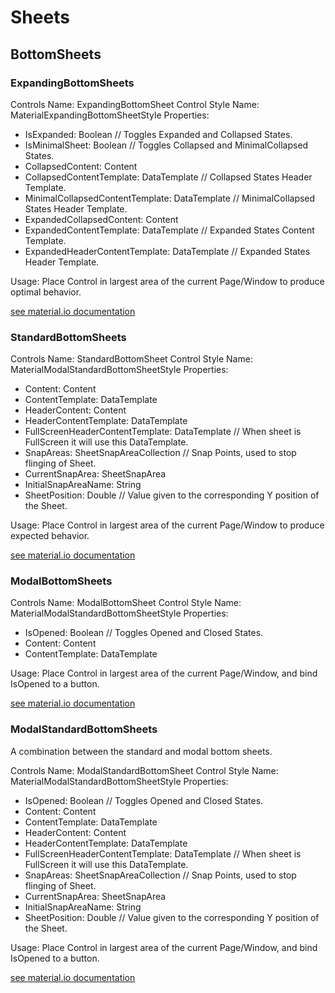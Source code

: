 ﻿# Sheets


## BottomSheets


### ExpandingBottomSheets


Controls Name: ExpandingBottomSheet
Control Style Name: MaterialExpandingBottomSheetStyle
Properties:
- IsExpanded: Boolean // Toggles Expanded and Collapsed States.
- IsMinimalSheet: Boolean // Toggles Collapsed and MinimalCollapsed States.
- CollapsedContent: Content 
- CollapsedContentTemplate: DataTemplate // Collapsed States Header Template.
- MinimalCollapsedContentTemplate: DataTemplate // MinimalCollapsed States Header Template.
- ExpandedCollapsedContent: Content 
- ExpandedContentTemplate: DataTemplate // Expanded States Content Template.
- ExpandedHeaderContentTemplate: DataTemplate // Expanded States Header Template.

Usage: Place Control in largest area of the current Page/Window to produce optimal behavior.

[see material.io documentation](https://material.io/components/sheets-bottom#expanding-bottom-sheet)

### StandardBottomSheets


Controls Name: StandardBottomSheet
Control Style Name: MaterialModalStandardBottomSheetStyle
Properties:
- Content: Content 
- ContentTemplate: DataTemplate
- HeaderContent: Content 
- HeaderContentTemplate: DataTemplate
- FullScreenHeaderContentTemplate: DataTemplate  // When sheet is FullScreen it will use this DataTemplate.
- SnapAreas: SheetSnapAreaCollection // Snap Points, used to stop flinging of Sheet.
- CurrentSnapArea: SheetSnapArea
- InitialSnapAreaName: String
- SheetPosition: Double // Value given to the corresponding Y position of the Sheet.

Usage: Place Control in largest area of the current Page/Window to produce expected behavior.

[see material.io documentation](https://material.io/components/sheets-bottom#standard-bottom-sheet)

### ModalBottomSheets


Controls Name: ModalBottomSheet
Control Style Name: MaterialModalStandardBottomSheetStyle
Properties:
- IsOpened: Boolean // Toggles Opened and Closed States.
- Content: Content 
- ContentTemplate: DataTemplate

Usage: Place Control in largest area of the current Page/Window, and bind IsOpened to a button.

[see material.io documentation](https://material.io/components/sheets-bottom#modal-bottom-sheet)

### ModalStandardBottomSheets


A combination between the standard and modal bottom sheets.

Controls Name: ModalStandardBottomSheet
Control Style Name: MaterialModalStandardBottomSheetStyle
Properties:
- IsOpened: Boolean // Toggles Opened and Closed States.
- Content: Content 
- ContentTemplate: DataTemplate
- HeaderContent: Content 
- HeaderContentTemplate: DataTemplate
- FullScreenHeaderContentTemplate: DataTemplate // When sheet is FullScreen it will use this DataTemplate.
- SnapAreas: SheetSnapAreaCollection // Snap Points, used to stop flinging of Sheet.
- CurrentSnapArea: SheetSnapArea
- InitialSnapAreaName: String
- SheetPosition: Double // Value given to the corresponding Y position of the Sheet.

Usage: Place Control in largest area of the current Page/Window, and bind IsOpened to a button.

[see material.io documentation](https://material.io/components/sheets-bottom)
